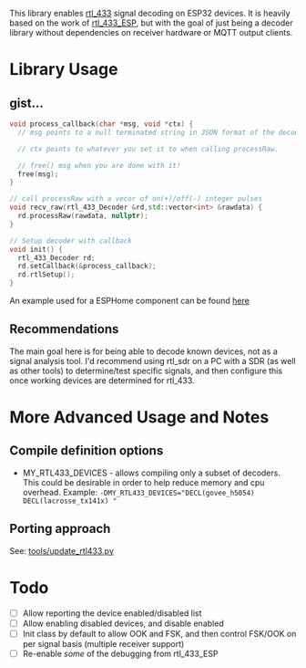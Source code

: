 This library enables [rtl_433](https://github.com/merbanan/rtl_433) signal decoding on ESP32 devices.  It is heavily based on the work of [rtl_433_ESP](https://github.com/NorthernMan54/rtl_433_ESP), but with the goal of just being a decoder library without dependencies on receiver hardware or MQTT output clients.

# Library Usage
## gist...
```cpp
void process_callback(char *msg, void *ctx) {
  // msg points to a null terminated string in JSON format of the decoded data

  // ctx points to whatever you set it to when calling processRaw. 

  // free() msg when you are done with it!
  free(msg);
}

// call processRaw with a vecor of on(+)/off(-) integer pulses
void recv_raw(rtl_433_Decoder &rd,std::vector<int> &rawdata) {
  rd.processRaw(rawdata, nullptr);
}

// Setup decoder with callback
void init() {
  rtl_433_Decoder rd;
  rd.setCallback(&process_callback);
  rd.rtlSetup();
}
```

An example used for a ESPHome component can be found [here](https://github.com/juanboro/esphome-rtl_433-decoder/blob/main/components/rtl_433/rtl_433.cpp)

## Recommendations
The main goal here is for being able to decode known devices, not as a signal analysis tool.  I'd recommend using rtl_sdr on a PC with a SDR (as well as other tools) to determine/test specific signals, and then configure this once working devices are determined for rtl_433.

# More Advanced Usage and Notes
## Compile definition options
- MY_RTL433_DEVICES - allows compiling only a subset of decoders.  This could be desirable in order to help reduce memory and cpu overhead.  Example: ```-DMY_RTL433_DEVICES="DECL(govee_h5054) DECL(lacrosse_tx141x) "```

## Porting approach
See: [tools/update_rtl433.py](https://github.com/juanboro/rtl_433_Decoder_ESP/blob/main/tools/update_rtl433.py)

# Todo
* [ ] Allow reporting the device enabled/disabled list
* [ ] Allow enabling disabled devices, and disable enabled
* [ ] Init class by default to allow OOK and FSK, and then control FSK/OOK on per signal basis (multiple receiver support)
* [ ] Re-enable _some_ of the debugging from rtl_433_ESP
